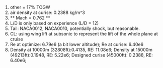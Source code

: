 1. other = 17% TOGW
2. air density at curise: 0.2388 kg/m^3
3. ** Mach = 0.762 **
4. L/D is only based on experience (L/D = 12)
5. Tail: NACA0012, NACA0010, potentially shock, but reasonable.
6. CL: using wing lift at subsonic to represent the lift of the whole plane at cruise
7. Re at optimize: 6.79e6 (a bit lower altitude); Re at curise: 6.40e6
8.  Density at 10000m (32808ft):0.4135, RE: 11.08e6; 
    Density at 15000m (49213ft):0.1948, RE: 5.22e6; 
    Designed curise (45000ft): 0.2388, RE: 6.40e6;
    